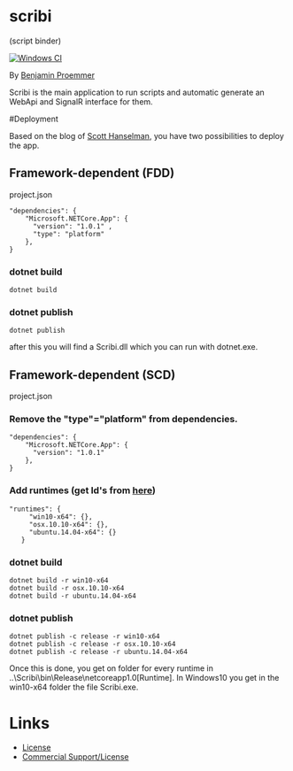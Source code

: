# scribi
(script binder)

[![Windows CI](https://travis-ci.org/proemmer/scribi.svg?branch=master)](https://travis-ci.org/proemmer/scribi)

By [Benjamin Proemmer](https://github.com/proemmer)

Scribi is the main application to run scripts and automatic generate an WebApi and SignalR interface for them.


#Deployment

Based on the blog of [Scott Hanselman](http://www.hanselman.com/blog/SelfcontainedNETCoreApplications.aspx), you have two possibilities to deploy the app. 

## Framework-dependent (FDD)

project.json 

```
"dependencies": {
    "Microsoft.NETCore.App": {
      "version": "1.0.1" ,
      "type": "platform"  
    },
}
```

### dotnet build

```
dotnet build
```

### dotnet publish

```
dotnet publish
```

after this you will find a Scribi.dll which you can run with dotnet.exe.

## Framework-dependent (SCD)

project.json 

### Remove the "type"="platform" from dependencies.

```
"dependencies": {
    "Microsoft.NETCore.App": {
      "version": "1.0.1" 
    },
}
```

### Add runtimes (get Id's from [here](https://github.com/dotnet/corefx/blob/master/pkg/Microsoft.NETCore.Platforms/runtime.json))
```
"runtimes": {
     "win10-x64": {},
     "osx.10.10-x64": {},
     "ubuntu.14.04-x64": {}
   }
```
### dotnet build

```
dotnet build -r win10-x64
dotnet build -r osx.10.10-x64
dotnet build -r ubuntu.14.04-x64
```

### dotnet publish

```
dotnet publish -c release -r win10-x64
dotnet publish -c release -r osx.10.10-x64
dotnet publish -c release -r ubuntu.14.04-x64
```

Once this is done, you get on folder for every runtime in ..\Scribi\bin\Release\netcoreapp1.0\[Runtime].
In Windows10 you get in the win10-x64 folder the file Scribi.exe.


# Links

- [License](LICENSE)
- [Commercial Support/License](http://www.insite-gmbh.de/kontakt.html)
